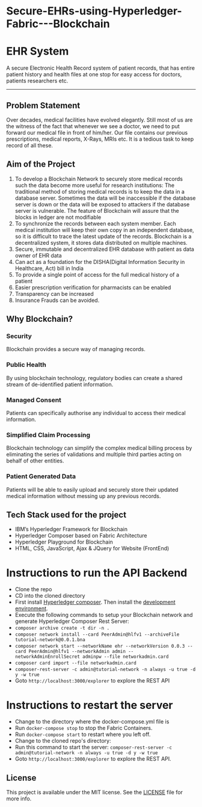 # Secure-EHRs-using-Hyperledger-Fabric---Blockchain

# EHR System

A secure Electronic Health Record system of patient records, that has entire patient history and health files at one stop for easy access for doctors, patients researchers etc.

---

## Problem Statement
Over decades, medical facilities have evolved elegantly. Still most of us are the witness of the fact that whenever we see a doctor, we need to put forward our medical file in front of him/her. Our file contains our previous prescriptions, medical reports, X-Rays, MRIs etc. It is a tedious task to keep record of all these.

## Aim of the Project
1. To develop a Blockchain Network to securely store medical records such the data become more useful for research institutions: The traditional method of storing medical records is to keep the data in a database server. Sometimes the data will be inaccessible if the database server is down or the data will be exposed to attackers if the database server is vulnerable. The feature of Blockchain will assure that the blocks in ledger are not modifiable
2. To synchronize the records between each system member. Each medical institution will keep their own copy in an independent database, so it is difficult to trace the latest update of the records. Blockchain is a decentralized system, it stores data distributed on multiple machines.
3. Secure, immutable and decentralized EHR database with patient as data owner of EHR data
4. Can act as a foundation for the DISHA(Digital Information Security in Healthcare, Act) bill in India
5. To provide a single point of access for the full medical history of a patient
6. Easier prescription verification for pharmacists can be enabled
7. Transparency can be increased
8. Insurance Frauds can be avoided.



## Why Blockchain?

### Security
Blockchain provides a secure way of managing records.
### Public Health
By using blockchain technology, regulatory bodies can create a shared stream of de-identified patient information.
### Managed Consent
Patients can specifically authorise any individual to access their medical information.
### Simplified Claim Processing
Blockchain technology can simplify the complex medical billing process by eliminating the series of validations and multiple third parties acting on behalf of other entities.
### Patient Generated Data
Patients will be able to easily upload and securely store their updated medical information without messing up any previous records.

## Tech Stack used for the project
* IBM’s Hyperledger Framework for Blockchain
* Hyperledger Composer based on Fabric Architecture
* Hyperledger Playground for Blockchain
* HTML, CSS, JavaScript, Ajax & JQuery for Website (FrontEnd)

# Instructions to run the API Backend
- Clone the repo
- CD into the cloned directory 
- First install [Hyperledger composer](https://hyperledger.github.io/composer/latest/installing/installing-prereqs.html). Then install the [development environment](https://hyperledger.github.io/composer/latest/installing/development-tools.html).
- Execute the following commands to setup your Blockchain network and generate Hyperledger Composer Rest Server:
- `composer archive create -t dir -n .`
- `composer network install --card PeerAdmin@hlfv1 --archiveFile tutorial-network@0.0.1.bna`
- `composer network start --networkName ehr --networkVersion 0.0.3 --card PeerAdmin@hlfv1 --networkAdmin admin --networkAdminEnrollSecret adminpw --file networkadmin.card`
- `composer card import --file networkadmin.card` 
- `composer-rest-server -c admin@tutorial-network -n always -u true -d y -w true`
- Goto `http://localhost:3000/explorer` to explore the REST API

# Instructions to restart the server
- Change to the directory where the docker-compose.yml file is 
- Run `docker-compose stop` to stop the Fabric Containers.
- Run `docker-compose start` to restart where you left off.
- Change to the cloned repo's directory: 
- Run this command to start the server: `composer-rest-server -c admin@tutorial-network -n always -u true -d y -w true`
- Goto `http://localhost:3000/explorer` to explore the REST API.


## License

This project is available under the MIT license. See the [LICENSE](LICENSE) file for more info.
